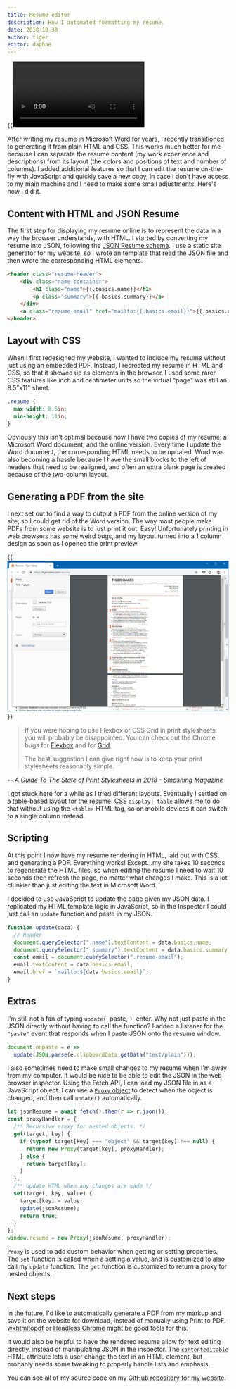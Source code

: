 ```yaml
---
title: Resume editor
description: How I automated formatting my resume.
date: 2018-10-30
author: tiger
editor: daphne
---
```


{{<video src="resume-editor.mp4">}}

After writing my resume in Microsoft Word for years, I recently transitioned to generating it from plain HTML and CSS.
This works much better for me because I can separate the resume content (my work experience and descriptions) from its layout (the colors and positions of text and number of columns).
I added additional features so that I can edit the resume on-the-fly with JavaScript and quickly save a new copy, in case I don't have access to my main machine and I need to make some small adjustments. Here's how I did it.

## Content with HTML and JSON Resume

The first step for displaying my resume online is to represent the data in a way the browser understands, with HTML.
I started by converting my resume into JSON, following the [JSON Resume schema](https://jsonresume.org/schema/).
I use a static site generator for my website, so I wrote an template that read the JSON file and then wrote the corresponding HTML elements.

```html
<header class="resume-header">
    <div class="name-container">
        <h1 class="name">{{.basics.name}}</h1>
        <p class="summary">{{.basics.summary}}</p>
    </div>
    <a class="resume-email" href="mailto:{{.basics.email}}">{{.basics.email}}</a>
</header>
```

## Layout with CSS

When I first redesigned my website, I wanted to include my resume without just using an embedded PDF.
Instead, I recreated my resume in HTML and CSS, so that it showed up as elements in the browser.
I used some rarer CSS features like inch and centimeter units so the virtual "page" was still an 8.5"x11" sheet.

```css
.resume {
  max-width: 8.5in;
  min-height: 11in;
}
```

Obviously this isn't optimal because now I have two copies of my resume: a Microsoft Word document, and the online version.
Every time I update the Word document, the corresponding HTML needs to be updated.
Word was also becoming a hassle because I have the small blocks to the left of headers that need to be realigned, and often an extra blank page is created because of the two-column layout.

## Generating a PDF from the site

I next set out to find a way to output a PDF from the online version of my site, so I could get rid of the Word version.
The way most people make PDFs from some website is to just print it out.
Easy!
Unfortunately printing in web browsers has some weird bugs, and my layout turned into a 1 column design as soon as I opened the print preview.

{{<img src="flex-fail.png" alt="Chrome print preview showing a broken resume layout">}}

> If you were hoping to use Flexbox or CSS Grid in print stylesheets,
> you will probably be disappointed.
> You can check out the Chrome bugs for [Flexbox](https://bugs.chromium.org/p/chromium/issues/detail?id=660611) and for [Grid](https://bugs.chromium.org/p/chromium/issues/detail?id=614667).
>
> The best suggestion I can give right now is to keep your print stylesheets reasonably simple.

<cite>-- [A Guide To The State of Print Stylesheets in 2018 - Smashing Magazine](https://www.smashingmagazine.com/2018/05/print-stylesheets-in-2018/#browser-support)</cite>

I got stuck here for a while as I tried different layouts.
Eventually I settled on a table-based layout for the resume.
CSS `display: table` allows me to do that without using the `<table>` HTML tag, so on mobile devices it can switch to a single column instead.

## Scripting

At this point I now have my resume rendering in HTML, laid out with CSS, and generating a PDF.
Everything works!
Except...my site takes 10 seconds to regenerate the HTML files, so when editing the resume I need to wait 10 seconds then refresh the page, no matter what changes I make.
This is a lot clunkier than just editing the text in Microsoft Word.

I decided to use JavaScript to update the page given my JSON data.
I replicated my HTML template logic in JavaScript, so in the Inspector I could just call an `update` function and paste in my JSON.

```js
function update(data) {
  // Header
  document.querySelector(".name").textContent = data.basics.name;
  document.querySelector(".summary").textContent = data.basics.summary;
  const email = document.querySelector(".resume-email");
  email.textContent = data.basics.email;
  email.href = `mailto:${data.basics.email}`;
}
```

## Extras

I'm still not a fan of typing `update(`, paste, `)`, enter.
Why not just paste in the JSON directly without having to call the function?
I added a listener for the `"paste"` event that responds when I paste JSON onto the resume window.

```js
document.onpaste = e =>
  update(JSON.parse(e.clipboardData.getData("text/plain")));
```

I also sometimes need to make small changes to my resume when I'm away from my computer.
It would be nice to be able to edit the JSON in the web browser inspector.
Using the Fetch API, I can load my JSON file in as a JavaScript object.
I can use a [`Proxy` object](https://developer.mozilla.org/en-US/docs/Web/JavaScript/Reference/Global_Objects/Proxy) to detect when the object is changed, and then call `update()` automatically.

```js
let jsonResume = await fetch().then(r => r.json());
const proxyHandler = {
  /** Recursive proxy for nested objects. */
  get(target, key) {
    if (typeof target[key] === "object" && target[key] !== null) {
      return new Proxy(target[key], proxyHandler);
    } else {
      return target[key];
    }
  },
  /** Update HTML when any changes are made */
  set(target, key, value) {
    target[key] = value;
    update(jsonResume);
    return true;
  }
};
window.resume = new Proxy(jsonResume, proxyHandler);
```

`Proxy` is used to add custom behavior when getting or setting properties.
The `set` function is called when a setting a value, and is customized to also call my `update` function.
The `get` function is customized to return a proxy for nested objects.

## Next steps

In the future, I'd like to automatically generate a PDF from my markup and save it on the website for download, instead of manually using Print to PDF.
[wkhtmltopdf](https://wkhtmltopdf.org/) or [Headless Chrome](https://developers.google.com/web/updates/2017/04/headless-chrome) might be good tools for this.

It would also be helpful to have the rendered resume allow for text editing directly, instead of manipulating JSON in the inspector.
The [`contenteditable`](https://developer.mozilla.org/en-US/docs/Web/HTML/Global_attributes/contenteditable) HTML attribute lets a user change the text in an HTML element, but probably needs some tweaking to properly handle lists and emphasis.

You can see all of my source code on my [GitHub repository for my website](https://github.com/NotWoods/tigeroakes.com/tree/master/content/resume).
